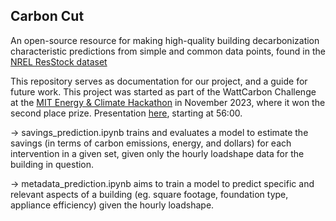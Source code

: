 ## Carbon Cut

An open-source resource for making high-quality building decarbonization characteristic predictions from simple and common data points, found in the [NREL ResStock dataset](https://resstock.nrel.gov/datasets)

This repository serves as documentation for our project, and a guide for future work. This project was started as part of the WattCarbon Challenge at the [MIT Energy & Climate Hackathon](https://www.mitenergyhack.org/) in November 2023, where it won the second place prize. Presentation [here](https://web.mit.edu/webcast/mitenergyhack/f23/index.html), starting at 56:00.

-> savings_prediction.ipynb trains and evaluates a model to estimate the savings (in terms of carbon emissions, energy, and dollars) for each intervention in a given set, given only the hourly loadshape data for the building in question. 

-> metadata_prediction.ipynb aims to train a model to predict specific and relevant aspects of a building (eg. square footage, foundation type, appliance efficiency) given the hourly loadshape. 
